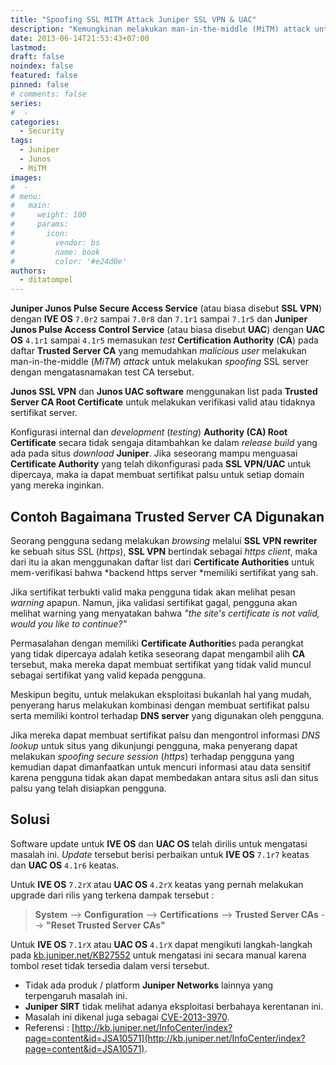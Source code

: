```yaml
---
title: "Spoofing SSL MITM Attack Juniper SSL VPN & UAC"
description: "Kemungkinan melakukan man-in-the-middle (MiTM) attack untuk melakukan spoofing SSL server pada Juniper SSL VPN & UAC."
date: 2013-06-14T21:53:43+07:00
lastmod:
draft: false
noindex: false
featured: false
pinned: false
# comments: false
series:
#  - 
categories:
  - Security
tags:
  - Juniper
  - Junos
  - MiTM
images:
#  - 
# menu:
#   main:
#     weight: 100
#     params:
#       icon:
#         vendor: bs
#         name: book
#         color: '#e24d0e'
authors:
  - ditatompel
---
```


**Juniper Junos Pulse Secure Access Service** (atau biasa disebut **SSL VPN**) dengan **IVE OS** `7.0r2` sampai `7.0r8` dan `7.1r1` sampai `7.1r5` dan **Juniper Junos Pulse Access Control Service** (atau biasa disebut **UAC**) dengan **UAC OS** `4.1r1` sampai `4.1r5` memasukan *test* **Certification Authority** (**CA**) pada daftar **Trusted Server CA** yang memudahkan *malicious user* melakukan man-in-the-middle (*MiTM*) *attack* untuk melakukan *spoofing* SSL server dengan mengatasnamakan test CA tersebut.

<!--more-->

**Junos SSL VPN** dan **Junos UAC software** menggunakan list pada **Trusted Server CA Root Certificate** untuk melakukan verifikasi valid atau tidaknya sertifikat server.

Konfigurasi internal dan *development* (*testing*) **Authority (CA) Root Certificate** secara tidak sengaja ditambahkan ke dalam *release build* yang ada pada situs *download* **Juniper**. Jika seseorang mampu menguasai **Certificate Authority** yang telah dikonfigurasi pada **SSL VPN/UAC** untuk dipercaya, maka ia dapat membuat sertifikat palsu untuk setiap domain yang mereka inginkan.

## Contoh Bagaimana Trusted Server CA Digunakan
Seorang pengguna sedang melakukan *browsing* melalui **SSL VPN rewriter** ke sebuah situs SSL (*https*), **SSL VPN** bertindak sebagai *https client*, maka dari itu ia akan menggunakan daftar list dari **Certificate Authorities** untuk mem-verifikasi bahwa *backend https server *memiliki sertifikat yang sah.

Jika sertifikat terbukti valid maka pengguna tidak akan melihat pesan *warning* apapun. Namun, jika validasi sertifikat gagal, pengguna akan melihat warning yang menyatakan bahwa *"the site's certificate is not valid, would you like to continue?"*

Permasalahan dengan memiliki **Certificate Authoritie**s pada perangkat yang tidak dipercaya adalah ketika seseorang dapat mengambil alih **CA** tersebut, maka mereka dapat membuat sertifikat yang tidak valid muncul sebagai sertifikat yang valid kepada pengguna.

Meskipun begitu, untuk melakukan eksploitasi bukanlah hal yang mudah, penyerang harus melakukan kombinasi dengan membuat sertifikat palsu serta memiliki kontrol terhadap **DNS server** yang digunakan oleh pengguna.

Jika mereka dapat membuat sertifikat palsu dan mengontrol informasi *DNS lookup* untuk situs yang dikunjungi pengguna, maka penyerang dapat melakukan *spoofing secure session* (*https*) terhadap pengguna yang kemudian dapat dimanfaatkan untuk mencuri informasi atau data sensitif karena pengguna tidak akan dapat membedakan antara situs asli dan situs palsu yang telah disiapkan pengguna.

## Solusi
Software update untuk **IVE OS** dan **UAC OS** telah dirilis untuk mengatasi masalah ini. *Update* tersebut berisi perbaikan untuk **IVE OS** `7.1r7` keatas dan **UAC OS** `4.1r6` keatas.

Untuk **IVE OS** `7.2rX` atau **UAC OS** `4.2rX` keatas yang pernah melakukan upgrade dari rilis yang terkena dampak tersebut :

> **System** --> **Configuration** --> **Certifications** --> **Trusted Server CAs** --> **"Reset Trusted Server CAs"**

Untuk **IVE OS** `7.1rX` atau **UAC OS** `4.1rX` dapat mengikuti langkah-langkah pada [kb.juniper.net/KB27552](http://kb.juniper.net/KB27552) untuk mengatasi ini secara manual karena tombol reset tidak tersedia dalam versi tersebut.

- Tidak ada produk / platform **Juniper Networks** lainnya yang terpengaruh masalah ini.
- **Juniper SIRT** tidak melihat adanya eksploitasi berbahaya kerentanan ini.
- Masalah ini dikenal juga sebagai [CVE-2013-3970](http://web.nvd.nist.gov/view/vuln/detail?vulnId=CVE-2013-3970).
- Referensi : [http://kb.juniper.net/InfoCenter/index?page=content&id=JSA10571](http://kb.juniper.net/InfoCenter/index?page=content&id=JSA10571).



